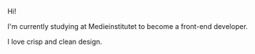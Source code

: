 
Hi!

I'm currently studying at Medieinstitutet to become a front-end developer.

I love crisp and clean design.

<!---
jess-works/jess-works is a ✨ special ✨ repository because its `README.md` (this file) appears on your GitHub profile.
You can click the Preview link to take a look at your changes.
--->
